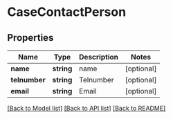 # CaseContactPerson

## Properties
Name | Type | Description | Notes
------------ | ------------- | ------------- | -------------
**name** | **string** | name | [optional] 
**telnumber** | **string** | Telnumber | [optional] 
**email** | **string** | Email | [optional] 

[[Back to Model list]](../../README.md#documentation-for-models) [[Back to API list]](../../README.md#documentation-for-api-endpoints) [[Back to README]](../../README.md)

